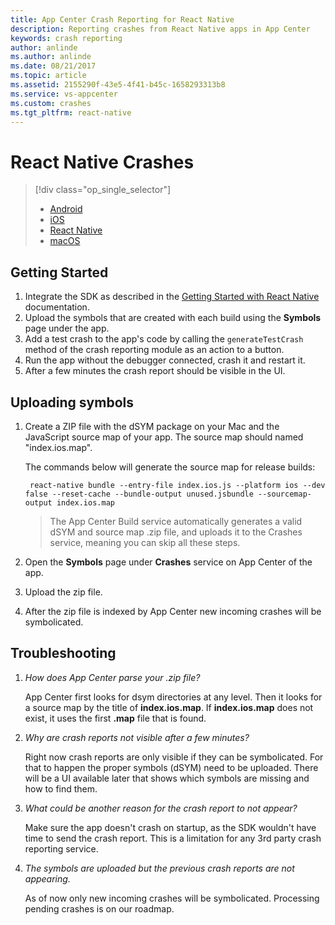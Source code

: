 ```yaml
---
title: App Center Crash Reporting for React Native
description: Reporting crashes from React Native apps in App Center
keywords: crash reporting
author: anlinde
ms.author: anlinde
ms.date: 08/21/2017
ms.topic: article
ms.assetid: 2155290f-43e5-4f41-b45c-1658293313b8
ms.service: vs-appcenter
ms.custom: crashes
ms.tgt_pltfrm: react-native
---
```


# React Native Crashes

> [!div class="op_single_selector"]
> * [Android](android.md)
> * [iOS](ios.md)
> * [React Native](react-native.md)
> * [macOS](macos.md)

## Getting Started

1. Integrate the SDK as described in the [Getting Started with React Native](~/sdk/getting-started/react-native.md) documentation.
2. Upload the symbols that are created with each build using the **Symbols** page under the app.
3. Add a test crash to the app's code by calling the `generateTestCrash` method of the crash reporting module as an action to a button.
4. Run the app without the debugger connected, crash it and restart it.
5. After a few minutes the crash report should be visible in the UI.

## Uploading symbols

1. Create a ZIP file with the dSYM package on your Mac and the JavaScript source map of your app. The source map should named "index.ios.map".

    The commands below will generate the source map for release builds:

        react-native bundle --entry-file index.ios.js --platform ios --dev false --reset-cache --bundle-output unused.jsbundle --sourcemap-output index.ios.map

    > The App Center Build service automatically generates a valid dSYM and source map .zip file, and uploads it to the Crashes service, meaning you can skip all these steps.

2. Open the **Symbols** page under **Crashes** service on App Center of the app.
3. Upload the zip file.
4. After the zip file is indexed by App Center new incoming crashes will be symbolicated.

## Troubleshooting

1. *How does App Center parse your .zip file?*

    App Center first looks for dsym directories at any level. Then it looks for a source map by the title of **index.ios.map**. If **index.ios.map** does not exist, it uses the first **.map** file that is found.

2. *Why are crash reports not visible after a few minutes?*

    Right now crash reports are only visible if they can be symbolicated. For that to happen the proper symbols (dSYM) need to be uploaded. There will be a UI available later that shows which symbols are missing and how to find them.

2. *What could be another reason for the crash report to not appear?*

    Make sure the app doesn't crash on startup, as the SDK wouldn't have time to send the crash report. This is a limitation for any 3rd party crash reporting service.

3. *The symbols are uploaded but the previous crash reports are not appearing.*

    As of now only new incoming crashes will be symbolicated. Processing pending crashes is on our roadmap.

